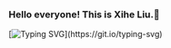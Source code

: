 ###  Hello everyone! This is Xihe Liu.👋

<!--
**foisliu/foisliu** is a ✨ _special_ ✨ repository because its `README.md` (this file) appears on your GitHub profile.

Here are some ideas to get you started:

- 🔭 I’m currently working on ...
- 🌱 I’m currently learning ...
- 👯 I’m looking to collaborate on ...
- 🤔 I’m looking for help with ...
- 💬 Ask me about ...
- 📫 How to reach me: ...
- 😄 Pronouns: ...
- ⚡ Fun fact: ...
-->
[![Typing SVG](https://readme-typing-svg.demolab.com?font=Ubuntu&size=25&duration=1000&pause=1500&color=6D34A4&center=true&vCenter=true&multiline=true&width=800&height=200&lines=I+come+from+the+School+of+Physics+at+Shandong+University.;Unisciti+a+me+per+una+corsa+sotto+le+stelle!)](https://git.io/typing-svg)











